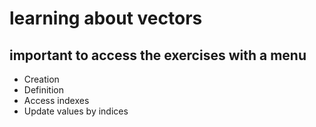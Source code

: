 # learning about vectors

## important to access the exercises with a menu
- Creation
- Definition
- Access indexes
- Update values ​​by indices

